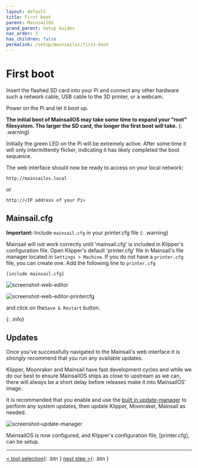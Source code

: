 ```yaml
---
layout: default
title: First boot
parent: MainsailOS
grand_parent: Setup Guides
nav_order: 3
has_children: false
permalink: /setup/mainsailos/first-boot
---
```



# First boot

Insert the flashed SD card into your Pi and connect any other hardware such a network cable, USB cable to the 3D printer, or a webcam.

Power on the Pi and let it boot up.

**The initial boot of  MainsailOS may take some time to expand your "root" filesystem. The larger the SD card, the longer the first boot will take.**
{: .warning}

Initially the green LED on the Pi will be extremely active. After some time it will only intermittently flicker, indicating it has likely completed the boot sequence.

The web interface should now be ready to access on your local network:

```
http://mainsailos.local
```
or 
```
http://<IP address of your Pi>
```

## Mainsail.cfg

 **Important:** Include `mainsail.cfg` in your printer.cfg file
{: .warning}

Mainsail will not work correctly until 'mainsail.cfg' is included in Klipper's configuration file.  Open Klipper's default 'printer.cfg' file in Mainsail's file manager located in `Settings > Machine`.  If you do not have a `printer.cfg` file, you can create one. Add the following line to `printer.cfg` 

`[include mainsail.cfg]`

![screenshot-web-editor](../../../assets/img/setup/screenshot-web-editor-printer.png)        

![screenshot-web-editor-printercfg](../../../assets/img/setup/screenshot-printercfg-include-mainsail.png)

and click on  the`Save & Restart` button.

{: .info}

## Updates

Once you've successfully navigated to the Mainsail's web interface it is _strongly_ recommend that you run any available updates.

Klipper, Moonraker and Mainsail have fast development cycles and while we do our best to ensure MainsailOS ships as close to upstream as we can, there will always be a short delay before releases make it into MainsailOS' image.

It is recommended that you enable and use the [built in update-manager](../../update/update-manager) to perform any system updates, then update Klipper, Moonraker, Mainsail as needed.

![screenshot-update-manager](../../../assets/img/update/screenshot-update-manager-example-not-up-to-date.png)


MainsailOS is now configured, and Klipper's configuration file, [printer.cfg], can be setup.

---
[< tool selection](../mainsail-os.md){: .btn }  [next step >](klipper-setup){: .btn } 

